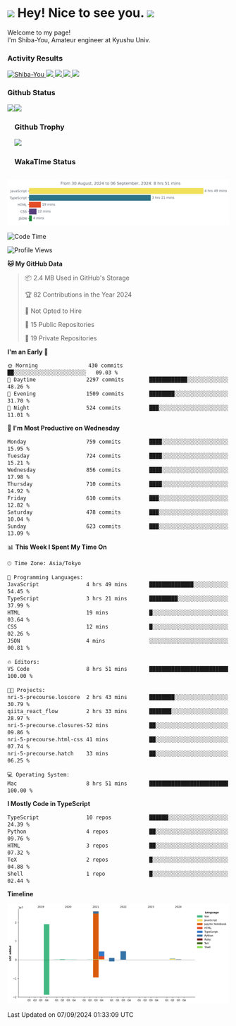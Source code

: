 <h1>
  <img src="https://emojis.slackmojis.com/emojis/images/1531849430/4246/blob-sunglasses.gif?1531849430" width="30"/> 
  Hey! Nice to see you.
  <img src="https://emojis.slackmojis.com/emojis/images/1531849430/4246/blob-sunglasses.gif?1531849430" width="30"/> 
</h1>
<p>
  Welcome to my page! <br />
  I'm Shiba-You, Amateur engineer at Kyushu Univ.
</p>


<h3>
  Activity Results
</h3>
<p align="left"> 
  <!--   GitHub  -->
  <a href="https://github.com/Shiba-You/Shiba-You/">
    <img src="https://komarev.com/ghpvc/?username=Shiba-You" alt="Shiba-You" />
  </a>
  <a href="https://github.com/Shiba-You">
    <img height="20" src="https://img.shields.io/github/followers/Shiba-You?label=follow&logo=github&style=flat" />
  </a>
  
  <!-- Qiita -->
  <a href="http://qiita.com/Shiba-You">
    <img height="20" src="https://qiita-badge.apiapi.app/s/Shiba-You/posts.svg" />
  </a>
  <a href="http://qiita.com/Shiba-You">
    <img height="20" src="https://qiita-badge.apiapi.app/s/Shiba-You/contributions.svg" />
  </a>
  <a href="http://qiita.com/Shiba-You">
    <img height="20" src="https://qiita-badge.apiapi.app/s/Shiba-You/followers.svg" />
  </a>
</p>


<h3>
  Github Status
</h3>
<div>
  <img height="170" align="left" src="https://github-readme-stats.vercel.app/api?username=Shiba-You&theme=tokyonight" />
  <img height="170" src="https://github-readme-stats.vercel.app/api/top-langs/?username=Shiba-You&theme=tokyonight&layout=compact" />
</div>

<h3>
  Github Trophy
</h3>
<div>
  <img width="800" src="https://github-profile-trophy.vercel.app/?username=Shiba-You&theme=tokyonight" />
</div>


<h3>
  WakaTIme Status
</h3>
<img src="https://github.com/Shiba-You/Shiba-You/blob/main/images/stat.svg" alt="Shiba-You WakaTime Activity"/>

<!--START_SECTION:waka-->
![Code Time](http://img.shields.io/badge/Code%20Time-905%20hrs%2033%20mins-blue)

![Profile Views](http://img.shields.io/badge/Profile%20Views-8-blue)

**🐱 My GitHub Data** 

> 📦 2.4 MB Used in GitHub's Storage 
 > 
> 🏆 82 Contributions in the Year 2024
 > 
> 🚫 Not Opted to Hire
 > 
> 📜 15 Public Repositories 
 > 
> 🔑 19 Private Repositories 
 > 
**I'm an Early 🐤** 

```text
🌞 Morning                430 commits         ██░░░░░░░░░░░░░░░░░░░░░░░   09.03 % 
🌆 Daytime                2297 commits        ████████████░░░░░░░░░░░░░   48.26 % 
🌃 Evening                1509 commits        ████████░░░░░░░░░░░░░░░░░   31.70 % 
🌙 Night                  524 commits         ███░░░░░░░░░░░░░░░░░░░░░░   11.01 % 
```
📅 **I'm Most Productive on Wednesday** 

```text
Monday                   759 commits         ████░░░░░░░░░░░░░░░░░░░░░   15.95 % 
Tuesday                  724 commits         ████░░░░░░░░░░░░░░░░░░░░░   15.21 % 
Wednesday                856 commits         ████░░░░░░░░░░░░░░░░░░░░░   17.98 % 
Thursday                 710 commits         ████░░░░░░░░░░░░░░░░░░░░░   14.92 % 
Friday                   610 commits         ███░░░░░░░░░░░░░░░░░░░░░░   12.82 % 
Saturday                 478 commits         ███░░░░░░░░░░░░░░░░░░░░░░   10.04 % 
Sunday                   623 commits         ███░░░░░░░░░░░░░░░░░░░░░░   13.09 % 
```


📊 **This Week I Spent My Time On** 

```text
🕑︎ Time Zone: Asia/Tokyo

💬 Programming Languages: 
JavaScript               4 hrs 49 mins       ██████████████░░░░░░░░░░░   54.45 % 
TypeScript               3 hrs 21 mins       █████████░░░░░░░░░░░░░░░░   37.99 % 
HTML                     19 mins             █░░░░░░░░░░░░░░░░░░░░░░░░   03.64 % 
CSS                      12 mins             █░░░░░░░░░░░░░░░░░░░░░░░░   02.26 % 
JSON                     4 mins              ░░░░░░░░░░░░░░░░░░░░░░░░░   00.81 % 

🔥 Editors: 
VS Code                  8 hrs 51 mins       █████████████████████████   100.00 % 

🐱‍💻 Projects: 
nri-5-precourse.loscore  2 hrs 43 mins       ████████░░░░░░░░░░░░░░░░░   30.79 % 
qiita_react_flow         2 hrs 33 mins       ███████░░░░░░░░░░░░░░░░░░   28.97 % 
nri-5-precourse.closures-52 mins             ██░░░░░░░░░░░░░░░░░░░░░░░   09.86 % 
nri-5-precourse.html-css 41 mins             ██░░░░░░░░░░░░░░░░░░░░░░░   07.74 % 
nri-5-precourse.hatch    33 mins             ██░░░░░░░░░░░░░░░░░░░░░░░   06.25 % 

💻 Operating System: 
Mac                      8 hrs 51 mins       █████████████████████████   100.00 % 
```

**I Mostly Code in TypeScript** 

```text
TypeScript               10 repos            ██████░░░░░░░░░░░░░░░░░░░   24.39 % 
Python                   4 repos             ██░░░░░░░░░░░░░░░░░░░░░░░   09.76 % 
HTML                     3 repos             ██░░░░░░░░░░░░░░░░░░░░░░░   07.32 % 
TeX                      2 repos             █░░░░░░░░░░░░░░░░░░░░░░░░   04.88 % 
Shell                    1 repo              █░░░░░░░░░░░░░░░░░░░░░░░░   02.44 % 
```



**Timeline**

![Lines of Code chart](https://raw.githubusercontent.com/Shiba-You/Shiba-You/main/assets/bar_graph.png)


 Last Updated on 07/09/2024 01:33:09 UTC
<!--END_SECTION:waka-->
